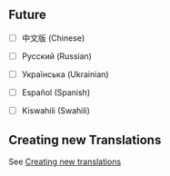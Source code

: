 ## Future

- [ ] 中文版 (Chinese)
- [ ] Русский (Russian)
- [ ] Українська (Ukrainian)
- [ ] Español (Spanish)
- [ ] Kiswahili (Swahili)


## Creating new Translations

See [Creating new translations](CONTRIBUTING.md#Translations)
